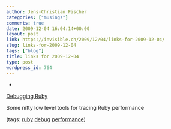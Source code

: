 ```yaml
---
author: Jens-Christian Fischer
categories: ["musings"]
comments: true
date: 2009-12-04 16:04:14+00:00
layout: post
link: https://invisible.ch/2009/12/04/links-for-2009-12-04/
slug: links-for-2009-12-04
tags: ["blog"]
title: links for 2009-12-04
type: post
wordpress_id: 764
---
```


  * 
                

[Debugging Ruby](https://www.slideshare.net/tmm1/debugging-ruby)


                

Some nifty low level tools for tracing Ruby performance


                

(tags: [ruby](https://delicious.com/jaycee/ruby) [debug](https://delicious.com/jaycee/debug) [performance](https://delicious.com/jaycee/performance))


            

